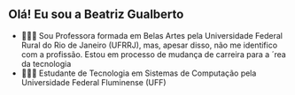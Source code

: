 ## Olá! Eu sou a Beatriz Gualberto

- 👩🏻‍🏫 Sou Professora formada em Belas Artes pela Universidade Federal Rural do Rio de Janeiro (UFRRJ), mas, apesar disso, não me identifico com a profissão. Estou em processo de mudança de carreira para a  ´rea da tecnologia
- 👩🏻‍🎓 Estudante de Tecnologia  em Sistemas de Computação pela Universidade Federal Fluminense (UFF)
